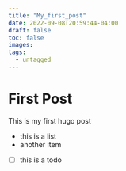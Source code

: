 ```yaml
---
title: "My_first_post"
date: 2022-09-08T20:59:44-04:00
draft: false
toc: false
images:
tags:
  - untagged
---
```

# First Post

This is my first hugo post

  * this is a list
  * another item

- [ ] this is a todo
